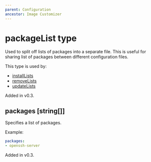 ```yaml
---
parent: Configuration
ancestor: Image Customizer
---
```


# packageList type

Used to split off lists of packages into a separate file.
This is useful for sharing list of packages between different configuration files.

This type is used by:

- [installLists](./packages.md#installlists-string)
- [removeLists](./packages.md#removelists-string)
- [updateLists](./packages.md#updatelists-string)

Added in v0.3.

## packages [string[]]

Specifies a list of packages.

Example:

```yaml
packages:
- openssh-server
```

Added in v0.3.
